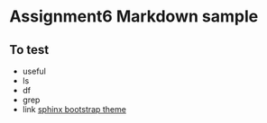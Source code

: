 Assignment6 Markdown sample
======================
To test
-------
 * useful
 * ls
 * df
 * grep
 * link [sphinx bootstrap theme](https://github.com/ryan-roemer/sphinx-bootstrap-theme)

